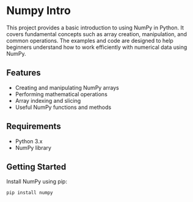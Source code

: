 # Numpy Intro

This project provides a basic introduction to using NumPy in Python. It covers fundamental concepts such as array creation, manipulation, and common operations. The examples and code are designed to help beginners understand how to work efficiently with numerical data using NumPy.

## Features

- Creating and manipulating NumPy arrays
- Performing mathematical operations
- Array indexing and slicing
- Useful NumPy functions and methods

## Requirements

- Python 3.x
- NumPy library

## Getting Started

Install NumPy using pip:

```sh
pip install numpy
```

